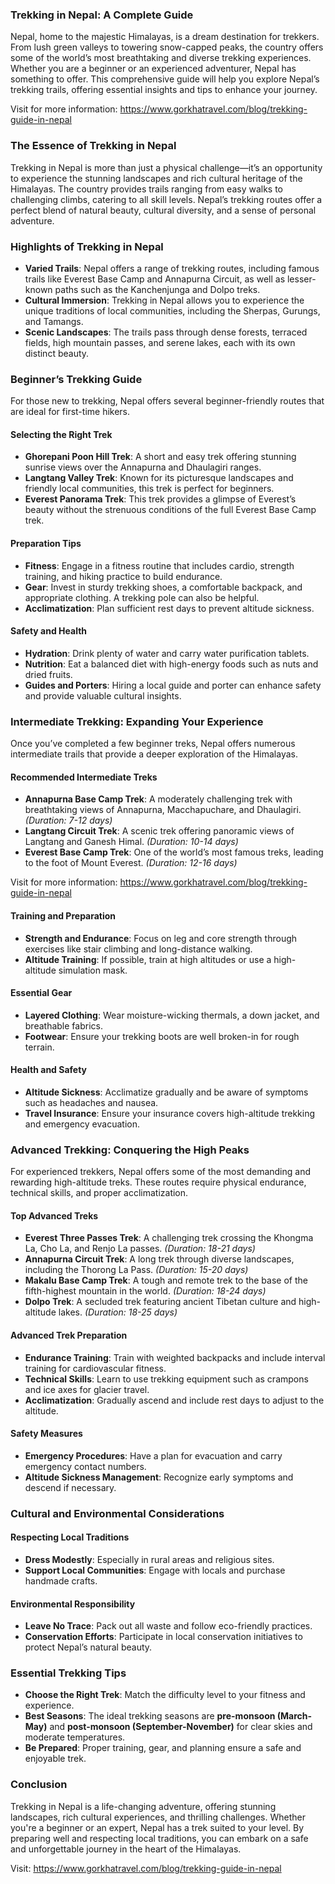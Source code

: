 ### Trekking in Nepal: A Complete Guide  

Nepal, home to the majestic Himalayas, is a dream destination for trekkers. From lush green valleys to towering snow-capped peaks, the country offers some of the world’s most breathtaking and diverse trekking experiences. Whether you are a beginner or an experienced adventurer, Nepal has something to offer. This comprehensive guide will help you explore Nepal’s trekking trails, offering essential insights and tips to enhance your journey.  

Visit for more information: https://www.gorkhatravel.com/blog/trekking-guide-in-nepal

### The Essence of Trekking in Nepal  

Trekking in Nepal is more than just a physical challenge—it’s an opportunity to experience the stunning landscapes and rich cultural heritage of the Himalayas. The country provides trails ranging from easy walks to challenging climbs, catering to all skill levels. Nepal’s trekking routes offer a perfect blend of natural beauty, cultural diversity, and a sense of personal adventure.  

### Highlights of Trekking in Nepal  

- **Varied Trails**: Nepal offers a range of trekking routes, including famous trails like Everest Base Camp and Annapurna Circuit, as well as lesser-known paths such as the Kanchenjunga and Dolpo treks.  
- **Cultural Immersion**: Trekking in Nepal allows you to experience the unique traditions of local communities, including the Sherpas, Gurungs, and Tamangs.  
- **Scenic Landscapes**: The trails pass through dense forests, terraced fields, high mountain passes, and serene lakes, each with its own distinct beauty.  

### Beginner’s Trekking Guide  

For those new to trekking, Nepal offers several beginner-friendly routes that are ideal for first-time hikers.  

#### Selecting the Right Trek  

- **Ghorepani Poon Hill Trek**: A short and easy trek offering stunning sunrise views over the Annapurna and Dhaulagiri ranges.  
- **Langtang Valley Trek**: Known for its picturesque landscapes and friendly local communities, this trek is perfect for beginners.  
- **Everest Panorama Trek**: This trek provides a glimpse of Everest’s beauty without the strenuous conditions of the full Everest Base Camp trek.  

#### Preparation Tips  

- **Fitness**: Engage in a fitness routine that includes cardio, strength training, and hiking practice to build endurance.  
- **Gear**: Invest in sturdy trekking shoes, a comfortable backpack, and appropriate clothing. A trekking pole can also be helpful.  
- **Acclimatization**: Plan sufficient rest days to prevent altitude sickness.  

#### Safety and Health  

- **Hydration**: Drink plenty of water and carry water purification tablets.  
- **Nutrition**: Eat a balanced diet with high-energy foods such as nuts and dried fruits.  
- **Guides and Porters**: Hiring a local guide and porter can enhance safety and provide valuable cultural insights.  

### Intermediate Trekking: Expanding Your Experience  

Once you’ve completed a few beginner treks, Nepal offers numerous intermediate trails that provide a deeper exploration of the Himalayas.  

#### Recommended Intermediate Treks  

- **Annapurna Base Camp Trek**: A moderately challenging trek with breathtaking views of Annapurna, Macchapuchare, and Dhaulagiri. *(Duration: 7-12 days)*  
- **Langtang Circuit Trek**: A scenic trek offering panoramic views of Langtang and Ganesh Himal. *(Duration: 10-14 days)*  
- **Everest Base Camp Trek**: One of the world’s most famous treks, leading to the foot of Mount Everest. *(Duration: 12-16 days)*  

Visit for more information: https://www.gorkhatravel.com/blog/trekking-guide-in-nepal

#### Training and Preparation  

- **Strength and Endurance**: Focus on leg and core strength through exercises like stair climbing and long-distance walking.  
- **Altitude Training**: If possible, train at high altitudes or use a high-altitude simulation mask.  

#### Essential Gear  

- **Layered Clothing**: Wear moisture-wicking thermals, a down jacket, and breathable fabrics.  
- **Footwear**: Ensure your trekking boots are well broken-in for rough terrain.  

#### Health and Safety  

- **Altitude Sickness**: Acclimatize gradually and be aware of symptoms such as headaches and nausea.  
- **Travel Insurance**: Ensure your insurance covers high-altitude trekking and emergency evacuation.  

### Advanced Trekking: Conquering the High Peaks  

For experienced trekkers, Nepal offers some of the most demanding and rewarding high-altitude treks. These routes require physical endurance, technical skills, and proper acclimatization.  

#### Top Advanced Treks  

- **Everest Three Passes Trek**: A challenging trek crossing the Khongma La, Cho La, and Renjo La passes. *(Duration: 18-21 days)*  
- **Annapurna Circuit Trek**: A long trek through diverse landscapes, including the Thorong La Pass. *(Duration: 15-20 days)*  
- **Makalu Base Camp Trek**: A tough and remote trek to the base of the fifth-highest mountain in the world. *(Duration: 18-24 days)*  
- **Dolpo Trek**: A secluded trek featuring ancient Tibetan culture and high-altitude lakes. *(Duration: 18-25 days)*  

#### Advanced Trek Preparation  

- **Endurance Training**: Train with weighted backpacks and include interval training for cardiovascular fitness.  
- **Technical Skills**: Learn to use trekking equipment such as crampons and ice axes for glacier travel.  
- **Acclimatization**: Gradually ascend and include rest days to adjust to the altitude.  

#### Safety Measures  

- **Emergency Procedures**: Have a plan for evacuation and carry emergency contact numbers.  
- **Altitude Sickness Management**: Recognize early symptoms and descend if necessary.  

### Cultural and Environmental Considerations  

#### Respecting Local Traditions  

- **Dress Modestly**: Especially in rural areas and religious sites.  
- **Support Local Communities**: Engage with locals and purchase handmade crafts.  

#### Environmental Responsibility  

- **Leave No Trace**: Pack out all waste and follow eco-friendly practices.  
- **Conservation Efforts**: Participate in local conservation initiatives to protect Nepal’s natural beauty.  

### Essential Trekking Tips  

- **Choose the Right Trek**: Match the difficulty level to your fitness and experience.  
- **Best Seasons**: The ideal trekking seasons are **pre-monsoon (March-May)** and **post-monsoon (September-November)** for clear skies and moderate temperatures.  
- **Be Prepared**: Proper training, gear, and planning ensure a safe and enjoyable trek.  

### Conclusion  

Trekking in Nepal is a life-changing adventure, offering stunning landscapes, rich cultural experiences, and thrilling challenges. Whether you're a beginner or an expert, Nepal has a trek suited to your level. By preparing well and respecting local traditions, you can embark on a safe and unforgettable journey in the heart of the Himalayas.

Visit: https://www.gorkhatravel.com/blog/trekking-guide-in-nepal
